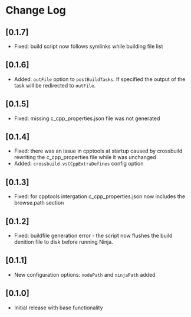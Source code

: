 # Change Log

## [0.1.7]
* Fixed: build script now follows symlinks while building file list

## [0.1.6]
* Added: `outFile` option to `postBuildTasks`. If specified the output of the task will be redirected to `outFile`.

## [0.1.5]
* Fixed: missing c_cpp_properties.json file was not generated

## [0.1.4]
* Fixed: there was an issue in cpptools at startup caused by crossbuild rewriting the c_cpp_properties file while it was unchanged
* Added: `crossbuild.vsCCppExtraDefines` config option

## [0.1.3]
* Fixed: for cpptools intergation c_cpp_properties.json now includes the browse.path section

## [0.1.2]
* Fixed: buildfile generation error - the script now flushes the build denition file to disk before running Ninja.

## [0.1.1]
* New configuration options: `nodePath` and `ninjaPath` added

## [0.1.0]
* Initial release with base functionality
